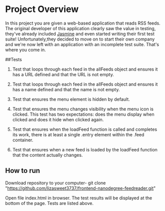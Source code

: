 # Project Overview

In this project you are given a web-based application that reads RSS feeds. The original developer of this application clearly saw the value in testing, they've already included [Jasmine](http://jasmine.github.io/) and even started writing their first test suite! Unfortunately,they decided to move on to start their own company and we're now left with an application with an incomplete test suite. That's where you come in.

##Tests
1) Test that loops through each feed in the allFeeds object and ensures it has a URL defined and that the URL is not empty.

2) Test that loops through each feed in the allFeeds object and ensures it has a name defined and that the name is not empty.

3) Test that ensures the menu element is hidden by default. 

4) Test that ensures the menu changes visibility when the menu icon is clicked. This test has two expectations: does the menu display when clicked and does it hide when clicked again.

5) Test that ensures when the loadFeed function is called and completes its work, there is at least a single .entry element within the .feed container.

6) Test that ensures when a new feed is loaded by the loadFeed function that the content actually changes.

## How to run

Download repository to your computer- git clone "https://github.com/lizasweet3737/frontend-nanodegree-feedreader.git"

Open file index.html in browser. The test results will be displayed at the bottom of the page. Tests are listed above.
